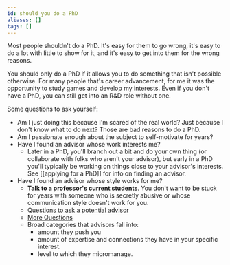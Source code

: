 ```yaml
---
id: should you do a PhD
aliases: []
tags: []
---
```


Most people shouldn't do a PhD. It's easy for them to go wrong, it's easy to do a lot with little to show for it, and it's easy to get into them for the wrong reasons. 

You should only do a PhD if it allows you to do something that isn't possible otherwise. For many people that's career advancement, for me it was the opportunity to study games and develop my interests. Even if you don't have a PhD, you can still get into an R&D role without one.

Some questions to ask yourself:

 - Am I just doing this because I'm scared of the real world? Just because I don't know what to do next? Those are bad reasons to do a PhD.
 - Am I passionate enough about the subject to self-motivate for years?
 - Have I found an advisor whose work interests me? 
   - Later in a PhD, you'll branch out a bit and do your own thing (or collaborate with folks who aren't your advisor), but early in a PhD you'll typically be working on things close to your advisor's interests. See [[applying for a PhD]] for info on finding an advisor.
 - Have I found an advisor whose style works for me? 
   - **Talk to a professor's current students**. You don't want to be stuck for years with someone who is secretly abusive or whose communication style doesn't work for you.
   - [Questions to ask a potential advisor](https://blog.ml.cmu.edu/2020/03/02/questions-to-ask-a-prospective-ph-d-advisor-on-visit-day-with-thorough-and-forthright-explanations/)
   - [More Questions](https://drive.google.com/file/d/13v1_xjbCSqtcT203q3lu-7Ch3u4h_zjE/view?usp=sharing)
   - Broad categories that advisors fall into:
     - amount they push you
     - amount of expertise and connections they have in your specific interest.
     - level to which they micromanage.

